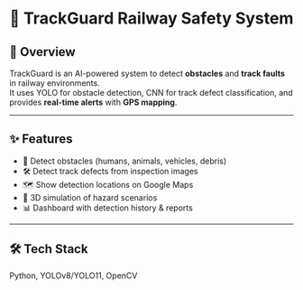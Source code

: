 # 🚄 TrackGuard Railway Safety System

## 📌 Overview
TrackGuard is an AI-powered system to detect **obstacles** and **track faults** in railway environments.  
It uses YOLO for obstacle detection, CNN for track defect classification, and provides **real-time alerts** with **GPS mapping**.

---

## ✨ Features
- 🎯 Detect obstacles (humans, animals, vehicles, debris)
- 🛠 Detect track defects from inspection images
- 🗺 Show detection locations on Google Maps
- 🎥 3D simulation of hazard scenarios
- 📊 Dashboard with detection history & reports

---

## 🛠 Tech Stack
Python, YOLOv8/YOLO11, OpenCV
